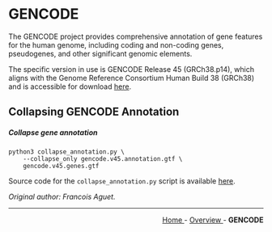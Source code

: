 
# GENCODE

The GENCODE project provides comprehensive annotation of gene features for the human genome, including coding and non-coding genes, pseudogenes, and other significant genomic elements.

The specific version in use is GENCODE Release 45 (GRCh38.p14), which aligns with the Genome Reference Consortium Human Build 38 (GRCh38) and is accessible for download [here](https://www.gencodegenes.org/human/release_45.html).

## Collapsing GENCODE Annotation

##### Collapse gene annotation

```text
python3 collapse_annotation.py \
    --collapse_only gencode.v45.annotation.gtf \
    gencode.v45.genes.gtf
```

Source code for the ``collapse_annotation.py`` script is available [here](https://github.com/smaht-dac/rnaseq-pipelines/blob/main/preprocessing/collapse_annotation.py).

*Original author: Francois Aguet.*

---

<!-- This section relies on the html links generated by GitHub Pages 
and will not render correctly in Markdown -->
<div style="text-align: right">
    <a href="/pipelines-docs/"> Home </a> -
    <a href="0_Overview.html"> Overview </a> -
    <a> <b> GENCODE </b> </a>
</div>
